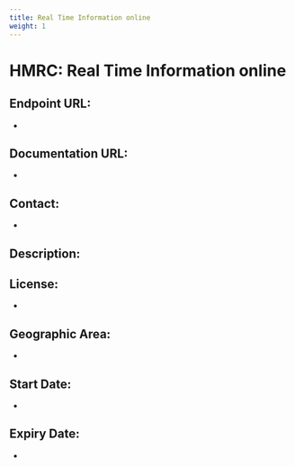 ```yaml
---
title: Real Time Information online
weight: 1
---
```


# HMRC: Real Time Information online

## Endpoint URL:
 - []()

## Documentation URL:
 - []()

## Contact:
 - [](mailto:)

## Description:


## License:
 - 

## Geographic Area:
 - 

## Start Date:
 - 

## Expiry Date:
 - 

